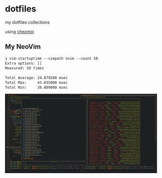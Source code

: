 # dotfiles

my dotfiles collections

using [chezmoi](https://www.chezmoi.io/)

## My NeoVim

```shell
❯ vim-startuptime --vimpath nvim --count 50
Extra options: []
Measured: 50 times

Total Average: 24.879280 msec
Total Max:     43.035000 msec
Total Min:     20.809000 msec

```

![](screenshots/screen_shot_20230107.png)




